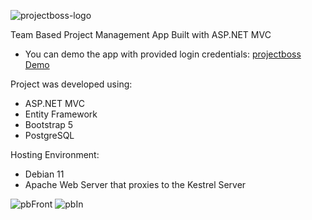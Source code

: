 ![projectboss-logo](https://user-images.githubusercontent.com/111925825/210555278-ca061426-b404-4e52-bab2-1e604432fa0a.png)

Team Based Project Management App Built with ASP.NET MVC
- You can demo the app with provided login credentials:  [projectboss Demo](http://projectboss.samphal.com)

Project was developed using:
- ASP.NET MVC
- Entity Framework
- Bootstrap 5
- PostgreSQL

Hosting Environment:
- Debian 11
- Apache Web Server that proxies to the Kestrel Server


![pbFront](https://user-images.githubusercontent.com/111925825/210558016-71e184c7-710e-4a57-b6ff-4e58a7421b1c.jpg)
![pbIn](https://user-images.githubusercontent.com/111925825/210558019-4639fefd-721f-457c-a38d-8d5253c7b35a.jpg)

